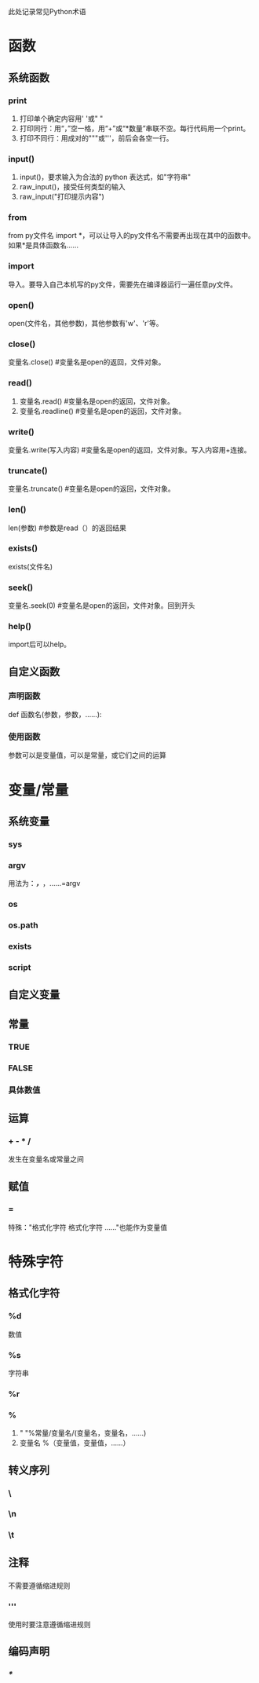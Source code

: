此处记录常见Python术语  
# 函数
## 系统函数
### print
1. 打印单个确定内容用' '或" "  
2. 打印同行：用“，”空一格，用“+”或“*数量”串联不空。每行代码用一个print。  
3. 打印不同行：用成对的"""或'''，前后会各空一行。  

### input()
1. input()，要求输入为合法的 python 表达式，如"字符串"  
2. raw_input()，接受任何类型的输入  
3. raw_input("打印提示内容")  

### from
from py文件名 import \*，可以让导入的py文件名不需要再出现在其中的函数中。如果*是具体函数名……  

### import
导入。要导入自己本机写的py文件，需要先在编译器运行一遍任意py文件。

### open()
open(文件名，其他参数)，其他参数有'w'、'r'等。

### close()
变量名.close()  #变量名是open的返回，文件对象。

### read()
1. 变量名.read()  #变量名是open的返回，文件对象。
2. 变量名.readline()  #变量名是open的返回，文件对象。

### write()
变量名.write(写入内容)  #变量名是open的返回，文件对象。写入内容用+连接。

### truncate()
变量名.truncate()   #变量名是open的返回，文件对象。

### len()
len(参数) #参数是read（）的返回结果

### exists()
exists(文件名)

### seek()
变量名.seek(0)  #变量名是open的返回，文件对象。回到开头

### help()
import后可以help。

## 自定义函数
### 声明函数
def 函数名(参数，参数，……):

### 使用函数
参数可以是变量值，可以是常量，或它们之间的运算

# 变量/常量
## 系统变量
### sys

### argv
用法为：***，***，……=argv

### os

### os.path

### exists

### script

## 自定义变量

## 常量
### TRUE

### FALSE

### 具体数值

## 运算
### + - * /
发生在变量名或常量之间

## 赋值
### =
特殊："格式化字符 格式化字符 ……"也能作为变量值

# 特殊字符
## 格式化字符
### %d
数值

### %s
字符串

### %r

### %
1. " "%常量/变量名/(变量名，变量名，……)
2. 变量名 %（变量值，变量值，……）

## 转义序列
### \

### \n

### \t

## 注释
### #
不需要遵循缩进规则

### '''
使用时要注意遵循缩进规则

## 编码声明
### _*_
